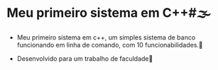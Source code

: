 # Meu primeiro sistema em C++#:fog:

- Meu primeiro sistema em c++, um simples sistema de banco funcionando em linha de comando, com 10 funcionabilidades.:bank:

- Desenvolvido para um trabalho de faculdade:school_satchel:

  ​
